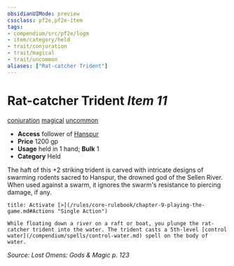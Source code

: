 ```yaml
---
obsidianUIMode: preview
cssclass: pf2e,pf2e-item
tags:
- compendium/src/pf2e/logm
- item/category/held
- trait/conjuration
- trait/magical
- trait/uncommon
aliases: ["Rat-catcher Trident"]
---
```

# Rat-catcher Trident *Item 11*  
[conjuration](/rules/traits/conjuration.md)  [magical](/rules/traits/magical.md)  [uncommon](/rules/traits/uncommon.md)  

- **Access** follower of [Hanspur](/compendium/setting/deities/hanspur-logm.md)
- **Price** 1200 gp
- **Usage** held in 1 hand; **Bulk** 1
- **Category** Held

The haft of this +2 striking trident is carved with intricate designs of swarming rodents sacred to Hanspur, the drowned god of the Sellen River. When used against a swarm, it ignores the swarm's resistance to piercing damage, if any.

```ad-embed-ability
title: Activate [>](/rules/core-rulebook/chapter-9-playing-the-game.md#Actions "Single Action")

While floating down a river on a raft or boat, you plunge the rat-catcher trident into the water. The trident casts a 5th-level [control water](/compendium/spells/control-water.md) spell on the body of water.
```

*Source: Lost Omens: Gods & Magic p. 123*
